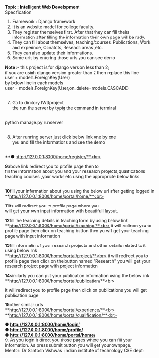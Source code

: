 
**Topic : Intelligent Web Development**<br>
Specification:<br>
1. Framework : Django framework<br>
2. It is an website model for college faculty.<br>
3. They register themselves first. After that they can fill theirs<br>
information after filling the information their own page will be rady.<br>
4. They can fill about themselves, teaching/courses, Publications, Work<br>
and experince, Conatcts, Reseach areas ,etc.<br>
5. They can also update their informations.<br>
6. Some urls by entering those urls you can see demo<br>

**Note** :- this project is for django version less than 2;<br>
if you are usinh django version greater than 2 then replace
this line <br>
 user = models.ForeignKey(User)<br>
 by below line in each models<br>
 user = models.ForeignKey(User,on_delete=models.CASCADE)<br><br>
 
 
7. Go to dirctory IWDproject.<br>
the run the server by typig the command in terminal<br><br>



python manage.py runserver<br><br>

8. After running server just click below link one by one<br>
you and fill the informations and see the demo<br><br>

**● http://127.0.0.1:8000/home/register/**<br>

**9**above link redirect you to profile page then to<br> 
fill the information about you and your research projects,qualifications<br>
teaching courses ,your works etc using the appropriate below links<br><br>

**10**fill your information about you using the below url after getting logged in<br>
**http://127.0.0.1:8000/home/portal/home/**<br>

**11**its will redirect you to profile page where you <br>
will get your own input information with beautifull layout.<br>

**12**fill the teaching details in teaching form by using below link<br> 
**http://127.0.0.1:8000/home/portal/teaching/**<br>
it will redirect you to profile page then click on
teaching button then yu will get your teaching page with input information 


**13**fill informatin of your research projects and other details related to it using below link<br>
**http://127.0.0.1:8000/home/portal/project/**<br>
it will redirect you to profile page then click on the button named "Research"
you will get your research project page with project information


**14**similarly you can put your publication information using the below link<br>
**http://127.0.0.1:8000/home/portal/publication/**<br>

it will redirect you to profile page then click on publications you will get publication page<br>

**15**other similar urls<br>
**http://127.0.0.1:8000/home/portal/experience/**<br>
**http://127.0.0.1:8000/home/portal/qualification/**<br>


**● http://127.0.0.1:8000/home/login/<br>
● http://127.0.0.1:8000/home/profile/<br>
● http://127.0.0.1:8000/home/portal/home/<br>**
9. As you login it direct you those pages where you can fill your<br>
information. As press submit button you will get your ownpage.<br>
Mentor: Dr Santosh Vishwas (indian institute of technology CSE dept)<br>


  
